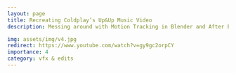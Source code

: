 ```yaml
---
layout: page
title: Recreating Coldplay’s Up&Up Music Video
description: Messing around with Motion Tracking in Blender and After Effects!

img: assets/img/v4.jpg
redirect: https://www.youtube.com/watch?v=gy9gc2orpCY
importance: 4
category: vfx & edits
---
```


